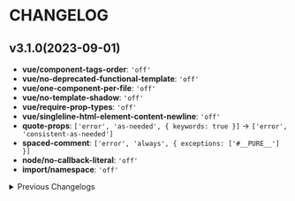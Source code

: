 # CHANGELOG

## v3.1.0(2023-09-01)

* __vue/component-tags-order__: `'off'`
* __vue/no-deprecated-functional-template__: `'off'`
* __vue/one-component-per-file__: `'off'`
* __vue/no-template-shadow__: `'off'`
* __vue/require-prop-types__: `'off'`
* __vue/singleline-html-element-content-newline__: `'off'`
* __quote-props__: `['error', 'as-needed', { keywords: true }]` -> `['error', 'consistent-as-needed']`
* __spaced-comment__: `['error', 'always', { exceptions: ['#__PURE__'] }]`
* __node/no-callback-literal__: `'off'`
* __import/namespace__: `'off'`


<details>
  <summary>Previous Changelogs</summary>

* __quote-props__: `off` -> `['error', 'as-needed', { keywords: true }]`
* __@typescript-eslint/comma-dangle__: `['error', 'never']` -> `['error', 'always-multiline']`

</details>


